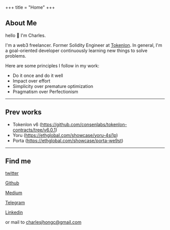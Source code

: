 +++
title = "Home"
+++

## About Me

hello 👋 I'm Charles.

I'm a web3 freelancer. Former Solidity Engineer at [Tokenlon](https://tokenlon.im/). In general, I'm a goal-oriented developer continuously learning new things to solve problems.

Here are some principles I follow in my work:

- Do it once and do it well
- Impact over effort
- Simplicity over premature optimization
- Pragmatism over Perfectionism

---

## Prev works

- Tokenlon v6 (https://github.com/consenlabs/tokenlon-contracts/tree/v6.0.1)
- Yoru (https://ethglobal.com/showcase/yoru-4si1p)
- Porta (https://ethglobal.com/showcase/porta-we9st)

---

## Find me

[twitter](https://x.com/charlesjhongc)

[Github](https://github.com/charlesjhongc)

[Medium](https://medium.com/@charlesjhongc)

[Telegram](https://t.me/charlesjhongc)

[Linkedin](https://www.linkedin.com/in/charles-jhong-4a2241b9/)

or mail to charlesjhongc@gmail.com
